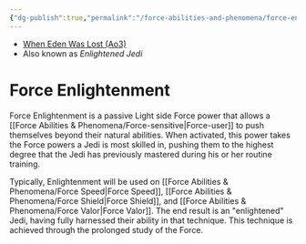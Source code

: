 ```yaml
---
{"dg-publish":true,"permalink":"/force-abilities-and-phenomena/force-enlightenment/","tags":["light","forcepower","control"],"noteIcon":"saber1"}
---
```


- [When Eden Was Lost (Ao3)](https://archiveofourown.org/works/19334440/chapters/45992584)
- Also known as *Enlightened Jedi*
# Force Enlightenment 
Force Enlightenment is a passive Light side Force power that allows a [[Force Abilities & Phenomena/Force-sensitive\|Force-user]] to push themselves beyond their natural abilities. When activated, this power takes the Force powers a Jedi is most skilled in, pushing them to the highest degree that the Jedi has previously mastered during his or her routine training. 

Typically, Enlightenment will be used on [[Force Abilities & Phenomena/Force Speed\|Force Speed]], [[Force Abilities & Phenomena/Force Shield\|Force Shield]], and [[Force Abilities & Phenomena/Force Valor\|Force Valor]]. The end result is an "enlightened" Jedi, having fully harnessed their ability in that technique. This technique is achieved through the prolonged study of the Force.